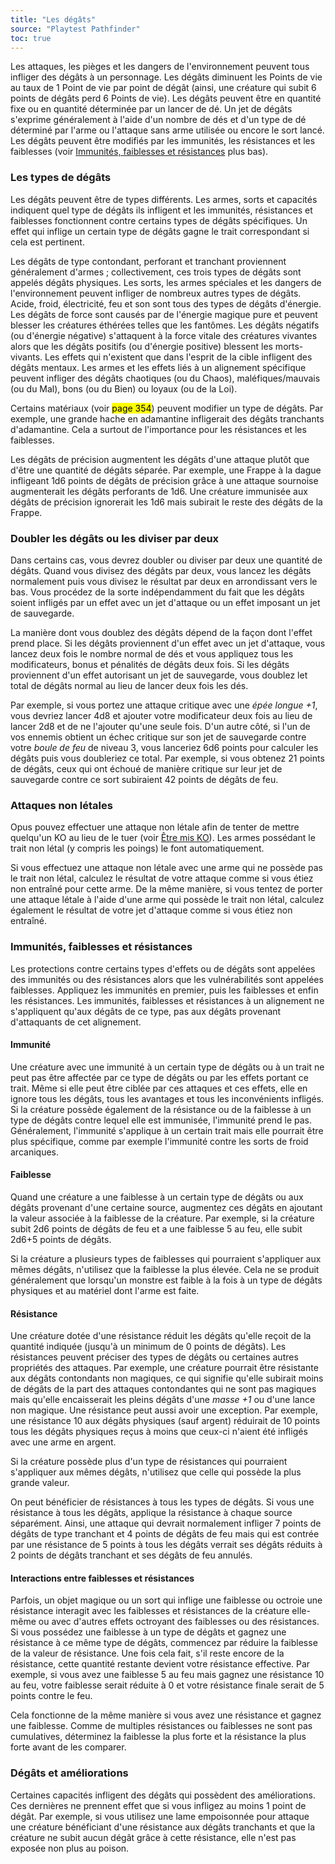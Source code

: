 ```yaml
---
title: "Les dégâts"
source: "Playtest Pathfinder"
toc: true
---
```


Les attaques, les pièges et les dangers de l'environnement peuvent tous infliger des dégâts à un personnage. Les dégâts diminuent les Points de vie au taux de 1 Point de vie par point de dégât (ainsi, une créature qui subit 6 points de dégâts perd 6 Points de vie). Les dégâts peuvent être en quantité fixe ou en quantité déterminée par un lancer de dé. Un jet de dégâts s'exprime généralement à l'aide d'un nombre de dés et d'un type de dé déterminé par l'arme ou l'attaque sans arme utilisée ou encore le sort lancé. Les dégâts peuvent être modifiés par les immunités, les résistances et les faiblesses (voir [Immunités, faiblesses et résistances](#immunités-faiblesses-et-résistances) plus bas).

### Les types de dégâts

Les dégâts peuvent être de types différents. Les armes, sorts et capacités indiquent quel type de dégâts ils infligent et les immunités, résistances et faiblesses fonctionnent contre certains types de dégâts spécifiques. Un effet qui inflige un certain type de dégâts gagne le trait correspondant si cela est pertinent.

Les dégâts de type contondant, perforant et tranchant proviennent généralement d'armes ; collectivement, ces trois types de dégâts sont appelés dégâts physiques. Les sorts, les armes spéciales et les dangers de l'environnement peuvent infliger de nombreux autres types de dégâts. Acide, froid, électricité, feu et son sont tous des types de dégâts d'énergie. Les dégâts de force sont causés par de l'énergie magique pure et peuvent blesser les créatures éthérées telles que les fantômes. Les dégâts négatifs (ou d'énergie négative) s'attaquent à la force vitale des créatures vivantes alors que les dégâts positifs (ou d'énergie positive) blessent les morts-vivants. Les effets qui n'existent que dans l'esprit de la cible infligent des dégâts mentaux. Les armes et les effets liés à un alignement spécifique peuvent infliger des dégâts chaotiques (ou du Chaos), maléfiques/mauvais (ou du Mal), bons (ou du Bien) ou loyaux (ou de la Loi).

Certains matériaux (voir <mark>page 354</mark>) peuvent modifier un type de dégâts. Par exemple, une grande hache en adamantine infligerait des dégâts tranchants d'adamantine. Cela a surtout de l'importance pour les résistances et les faiblesses.

Les dégâts de précision augmentent les dégâts d'une attaque plutôt que d'être une quantité de dégâts séparée. Par exemple, une Frappe à la dague infligeant 1d6 points de dégâts de précision grâce à une attaque sournoise augmenterait les dégâts perforants de 1d6. Une créature immunisée aux dégâts de précision ignorerait les 1d6 mais subirait le reste des dégâts de la Frappe.

### Doubler les dégâts ou les diviser par deux

Dans certains cas, vous devrez doubler ou diviser par deux une quantité de dégâts. Quand vous divisez des dégâts par deux, vous lancez les dégâts normalement puis vous divisez le résultat par deux en arrondissant vers le bas. Vous procédez de la sorte indépendamment du fait que les dégâts soient infligés par un effet avec un jet d'attaque ou un effet imposant un jet de sauvegarde.

La manière dont vous doublez des dégâts dépend de la façon dont l'effet prend place. Si les dégâts proviennent d'un effet avec un jet d'attaque, vous lancez deux fois le nombre normal de dés et vous appliquez tous les modificateurs, bonus et pénalités de dégâts deux fois. Si les dégâts proviennent d'un effet autorisant un jet de sauvegarde, vous doublez let total de dégâts normal au lieu de lancer deux fois les dés.

Par exemple, si vous portez une attaque critique avec une *épée longue +1*, vous devriez lancer 4d8 et ajouter votre modificateur deux fois au lieu de lancer 2d8 et de ne l'ajouter qu'une seule fois. D'un autre côté, si l'un de vos ennemis obtient un échec critique sur son jet de sauvegarde contre votre *boule de feu* de niveau 3, vous lanceriez 6d6 points pour calculer les dégâts puis vous doubleriez ce total. Par exemple, si vous obtenez 21 points de dégâts, ceux qui ont échoué de manière critique sur leur jet de sauvegarde contre ce sort subiraient 42 points de dégâts de feu.

### Attaques non létales

Opus pouvez effectuer une attaque non létale afin de tenter de mettre quelqu'un KO au lieu de le tuer (voir [Être mis KO](../ch9-jouer-à-pathfinder/points-de-vie-et-guérison.md#être-mis-ko)). Les armes possédant le trait non létal (y compris les poings) le font automatiquement.

Si vous effectuez une attaque non létale avec une arme qui ne possède pas le trait non létal, calculez le résultat de votre attaque comme si vous étiez non entraîné pour cette arme. De la même manière, si vous tentez de porter une attaque létale à l'aide d'une arme qui possède le trait non létal, calculez également le résultat de votre jet d'attaque comme si vous étiez non entraîné.

### Immunités, faiblesses et résistances

Les protections contre certains types d'effets ou de dégâts sont appelées des immunités ou des résistances alors que les vulnérabilités sont appelées faiblesses. Appliquez les immunités en premier, puis les faiblesses et enfin les résistances. Les immunités, faiblesses et résistances à un alignement ne s'appliquent qu'aux dégâts de ce type, pas aux dégâts provenant d'attaquants de cet alignement.

#### Immunité

Une créature avec une immunité à un certain type de dégâts ou à un trait ne peut pas être affectée par ce type de dégâts ou par les effets portant ce trait. Même si elle peut être ciblée par ces attaques et ces effets, elle en ignore tous les dégâts, tous les avantages et tous les inconvénients infligés. Si la créature possède également de la résistance ou de la faiblesse à un type de dégâts contre lequel elle est immunisée, l'immunité prend le pas. Généralement, l'immunité s'applique à un certain trait mais elle pourrait être plus spécifique, comme par exemple l'immunité contre les sorts de froid arcaniques.

#### Faiblesse

Quand une créature a une faiblesse à un certain type de dégâts ou aux dégâts provenant d'une certaine source, augmentez ces dégâts en ajoutant la valeur associée à la faiblesse de la créature. Par exemple, si la créature subit 2d6 points de dégâts de feu et a une faiblesse 5 au feu, elle subit 2d6+5 points de dégâts.

Si la créature a plusieurs types de faiblesses qui pourraient s'appliquer aux mêmes dégâts, n'utilisez que la faiblesse la plus élevée. Cela ne se produit généralement que lorsqu'un monstre est faible à la fois à un type de dégâts physiques et au matériel dont l'arme est faite.

#### Résistance

Une créature dotée d'une résistance réduit les dégâts qu'elle reçoit de la quantité indiquée (jusqu'à un minimum de 0 points de dégâts). Les résistances peuvent préciser des types de dégâts ou certaines autres propriétés des attaques. Par exemple, une créature pourrait être résistante aux dégâts contondants non magiques, ce qui signifie qu'elle subirait moins de dégâts de la part des attaques contondantes qui ne sont pas magiques mais qu'elle encaisserait les pleins dégâts d'une *masse +1* ou d'une lance non magique. Une résistance peut aussi avoir une exception. Par exemple, une résistance 10 aux dégâts physiques (sauf argent) réduirait de 10 points tous les dégâts physiques reçus à moins que ceux-ci n'aient été infligés avec une arme en argent.

Si la créature possède plus d'un type de résistances qui pourraient s'appliquer aux mêmes dégâts, n'utilisez que celle qui possède la plus grande valeur.

On peut bénéficier de résistances à tous les types de dégâts. Si vous une résistance à tous les dégâts, applique la résistance à chaque source séparément. Ainsi, une attaque qui devrait normalement infliger 7 points de dégâts de type tranchant et 4 points de dégâts de feu mais qui est contrée par une résistance de 5 points à tous les dégâts verrait ses dégâts réduits à 2 points de dégâts tranchant et ses dégâts de feu annulés.

#### Interactions entre faiblesses et résistances

Parfois, un objet magique ou un sort qui inflige une faiblesse ou octroie une résistance interagit avec les faiblesses et résistances de la créature elle-même ou avec d'autres effets octroyant des faiblesses ou des résistances. Si vous possédez une faiblesse à un type de dégâts et gagnez une résistance à ce même type de dégâts, commencez par réduire la faiblesse de la valeur de résistance. Une fois cela fait, s'il reste encore de la résistance, cette quantité restante devient votre résistance effective. Par exemple, si vous avez une faiblesse 5 au feu mais gagnez une résistance 10 au feu, votre faiblesse serait réduite à 0 et votre résistance finale serait de 5 points contre le feu.

Cela fonctionne de la même manière si vous avez une résistance et gagnez une faiblesse. Comme de multiples résistances ou faiblesses ne sont pas cumulatives, déterminez la faiblesse la plus forte et la résistance la plus forte avant de les comparer.

### Dégâts et améliorations

Certaines capacités infligent des dégâts qui possèdent des améliorations. Ces dernières ne prennent effet que si vous infligez au moins 1 point de dégât. Par exemple, si vous utilisez une lame empoisonnée pour attaque une créature bénéficiant d'une résistance aux dégâts tranchants et que la créature ne subit aucun dégât grâce à cette résistance, elle n'est pas exposée non plus au poison.
